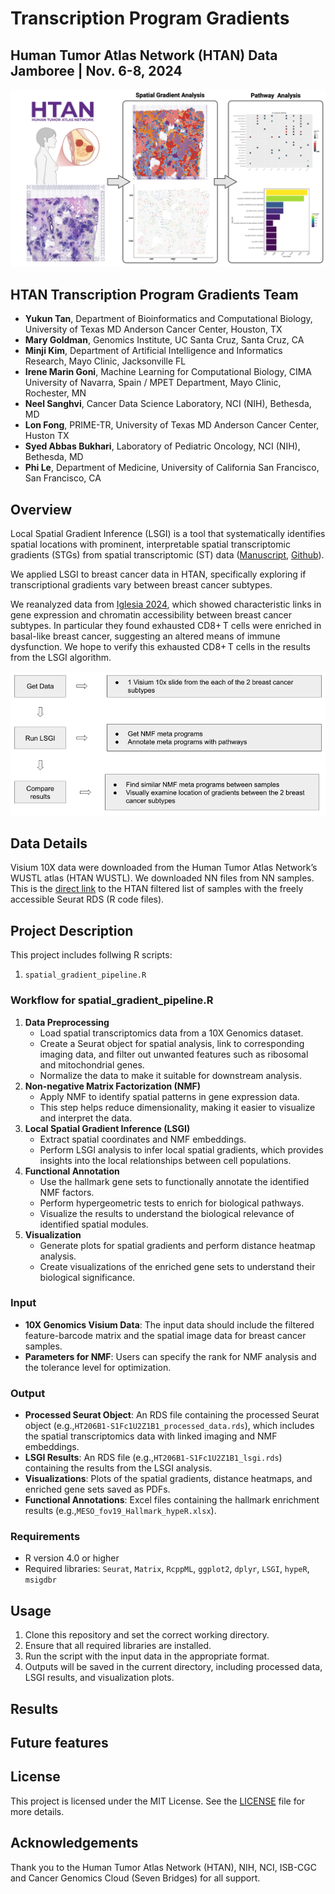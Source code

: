 # Transcription Program Gradients
## Human Tumor Atlas Network (HTAN) Data Jamboree | Nov. 6-8, 2024
![Image showing overall](2024_overall_figure.png)
## HTAN Transcription Program Gradients Team
- **Yukun Tan**, Department of Bioinformatics and Computational Biology, University of Texas MD Anderson Cancer Center, Houston, TX
- **Mary Goldman**, Genomics Institute, UC Santa Cruz, Santa Cruz, CA
- **Minji Kim**, Department of Artificial Intelligence and Informatics Research, Mayo Clinic, Jacksonville FL
- **Irene Marin Goni**, Machine Learning for Computational Biology, CIMA University of Navarra, Spain / MPET Department, Mayo Clinic, Rochester, MN
- **Neel Sanghvi**, Cancer Data Science Laboratory, NCI (NIH), Bethesda, MD
- **Lon Fong**, PRIME-TR, University of Texas MD Anderson Cancer Center, Huston TX
- **Syed Abbas Bukhari**, Laboratory of Pediatric Oncology, NCI (NIH), Bethesda, MD
- **Phi Le**, Department of Medicine, University of California San Francisco, San Francisco, CA

## Overview
Local Spatial Gradient Inference (LSGI) is a tool that systematically identifies spatial locations with prominent, interpretable spatial transcriptomic gradients (STGs) from spatial transcriptomic (ST) data ([Manuscript](https://www.biorxiv.org/content/10.1101/2024.03.19.585725v1), [Github](https://github.com/qingnanl/LSGI)).

We applied LSGI to breast cancer data in HTAN, specifically exploring if transcriptional gradients vary between breast cancer subtypes.

We reanalyzed data from [Iglesia 2024](https://www.nature.com/articles/s43018-024-00773-6), which showed characteristic links in gene expression and chromatin accessibility between breast cancer subtypes. In particular they found exhausted CD8+ T cells were enriched in basal-like breast cancer, suggesting an altered means of immune dysfunction. We hope to verify this exhausted CD8+ T cells in the results from the LSGI algorithm.

![Image showing workflow](Workflow.png)

## Data Details
Visium 10X data were downloaded from the Human Tumor Atlas Network’s WUSTL atlas (HTAN WUSTL). We downloaded NN files from NN samples. This is the [direct link]() to the HTAN filtered list of samples with the freely accessible Seurat RDS (R code files). 

## Project Description
This project includes follwing R scripts:
1. `spatial_gradient_pipeline.R`
### Workflow for spatial_gradient_pipeline.R
1. **Data Preprocessing**
    - Load spatial transcriptomics data from a 10X Genomics dataset.
    - Create a Seurat object for spatial analysis, link to corresponding imaging data, and filter out unwanted features such as ribosomal and mitochondrial genes.
    - Normalize the data to make it suitable for downstream analysis.
2. **Non-negative Matrix Factorization (NMF)**
    - Apply NMF to identify spatial patterns in gene expression data.
    - This step helps reduce dimensionality, making it easier to visualize and interpret the data.
3. **Local Spatial Gradient Inference (LSGI)**
    - Extract spatial coordinates and NMF embeddings.
    - Perform LSGI analysis to infer local spatial gradients, which provides insights into the local relationships between cell populations.
4. **Functional Annotation**
    - Use the hallmark gene sets to functionally annotate the identified NMF factors.
    - Perform hypergeometric tests to enrich for biological pathways.
    - Visualize the results to understand the biological relevance of identified spatial modules.
5. **Visualization**
    - Generate plots for spatial gradients and perform distance heatmap analysis.
    - Create visualizations of the enriched gene sets to understand their biological significance.
### Input
- **10X Genomics Visium Data**: The input data should include the filtered feature-barcode matrix and the spatial image data for breast cancer samples.
- **Parameters for NMF**: Users can specify the rank for NMF analysis and the tolerance level for optimization.
### Output
- **Processed Seurat Object**: An RDS file containing the processed Seurat object (e.g.,`HT206B1-S1Fc1U2Z1B1_processed_data.rds`), which includes the spatial transcriptomics data with linked imaging and NMF embeddings.
- **LSGI Results**: An RDS file (e.g.,`HT206B1-S1Fc1U2Z1B1_lsgi.rds`) containing the results from the LSGI analysis.
- **Visualizations**: Plots of the spatial gradients, distance heatmaps, and enriched gene sets saved as PDFs.
- **Functional Annotations**: Excel files containing the hallmark enrichment results (e.g.,`MESO_fov19_Hallmark_hypeR.xlsx`).
### Requirements
- R version 4.0 or higher
- Required libraries: `Seurat`, `Matrix`, `RcppML`, `ggplot2`, `dplyr`, `LSGI`, `hypeR`, `msigdbr`
## Usage
1. Clone this repository and set the correct working directory.
2. Ensure that all required libraries are installed.
3. Run the script with the input data in the appropriate format.
4. Outputs will be saved in the current directory, including processed data, LSGI results, and visualization plots.
## Results

## Future features

## License
This project is licensed under the MIT License. See the [LICENSE](https://github.com/NCI-HTAN-Jamborees/Transcription-Program-Gradients/blob/main/LICENSE) file for more details.

## Acknowledgements
Thank you to the Human Tumor Atlas Network (HTAN), NIH, NCI, ISB-CGC and Cancer Genomics Cloud (Seven Bridges) for all support.

